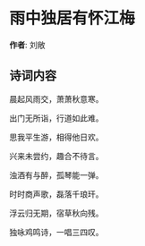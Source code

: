 # 雨中独居有怀江梅

**作者**: 刘敞

## 诗词内容

晨起风雨交，萧萧秋意寒。

出门无所诣，行道如此难。

思我平生游，相得他日欢。

兴来未尝约，趣合不待言。

浊酒有与醉，孤琴能一弹。

时时商声歌，磊落千琅玕。

浮云归无期，宿草秋向残。

独咏鸡鸣诗，一唱三四叹。

